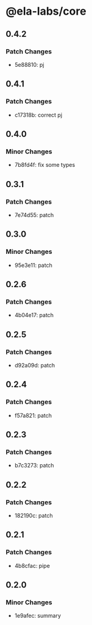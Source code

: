 # @ela-labs/core

## 0.4.2

### Patch Changes

- 5e88810: pj

## 0.4.1

### Patch Changes

- c17318b: correct pj

## 0.4.0

### Minor Changes

- 7b8fd4f: fix some types

## 0.3.1

### Patch Changes

- 7e74d55: patch

## 0.3.0

### Minor Changes

- 95e3e11: patch

## 0.2.6

### Patch Changes

- 4b04e17: patch

## 0.2.5

### Patch Changes

- d92a09d: patch

## 0.2.4

### Patch Changes

- f57a821: patch

## 0.2.3

### Patch Changes

- b7c3273: patch

## 0.2.2

### Patch Changes

- 182190c: patch

## 0.2.1

### Patch Changes

- 4b8cfac: pipe

## 0.2.0

### Minor Changes

- 1e9afec: summary
